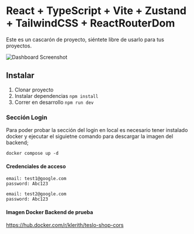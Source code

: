# React + TypeScript + Vite + Zustand + TailwindCSS + ReactRouterDom

Este es un cascarón de proyecto, siéntete libre de usarlo para tus proyectos.

<img src="https://github.com/Klerith/zustand-mini-curso/blob/main/public/screenshot.png?raw=true" alt="Dashboard Screenshot">

## Instalar

1. Clonar proyecto
2. Instalar dependencias `npm install`
3. Correr en desarrollo `npm run dev`

### Sección Login

Para poder probar la sección del login en local es necesario tener instalado docker y ejecutar el siguietne comando para descargar la imagen del backend;

`docker compose up -d`

#### Credenciales de acceso

```
email: test1@google.com
password: Abc123

email: test2@google.com
password: Abc123

```

#### Imagen Docker Backend de prueba

https://hub.docker.com/r/klerith/teslo-shop-cors
